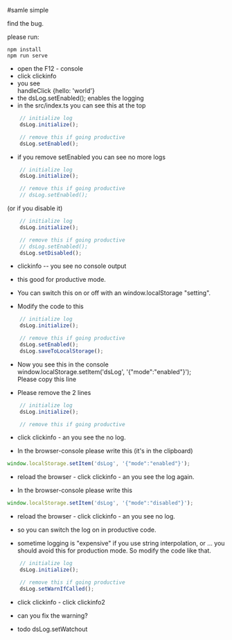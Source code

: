 #samle simple

find the bug.

please run:

```
npm install
npm run serve
```

- open the F12 - console
- click clickinfo
- you see<br>
    handleClick {hello: 'world'}
- the dsLog.setEnabled(); enables the logging
- in the src/index.ts you can see this at the top
```typescript
    // initialize log
    dsLog.initialize();

    // remove this if going productive
    dsLog.setEnabled();
```

- if you remove setEnabled you can see no more logs

```typescript
    // initialize log
    dsLog.initialize();

    // remove this if going productive
    // dsLog.setEnabled();    
```

(or if you disable it)

```typescript
    // initialize log
    dsLog.initialize();

    // remove this if going productive
    // dsLog.setEnabled();
    dsLog.setDisabled();
```

- clickinfo -- you see no console output

- this good for productive mode. 

- You can switch this on or off with an window.localStorage "setting".

- Modify the code to this

```typescript
    // initialize log
    dsLog.initialize();

    // remove this if going productive
    dsLog.setEnabled();
    dsLog.saveToLocalStorage();
```

- Now you see this in the console<br>
    window.localStorage.setItem('dsLog', '{"mode":"enabled"}');<br>
    Please copy this line
    
- Please remove the 2 lines

```typescript
    // initialize log
    dsLog.initialize();

    // remove this if going productive
```
- click clickinfo - an you see the no log.

- In the browser-console please write this (it's in the clipboard)

```javascript
window.localStorage.setItem('dsLog', '{"mode":"enabled"}');
```

- reload the browser - click clickinfo - an you see the log again.


- In the browser-console please write this 

```javascript
window.localStorage.setItem('dsLog', '{"mode":"disabled"}');
```

- reload the browser - click clickinfo - an you see no log.

- so you can switch the log on in productive code.

- sometime logging is "expensive" if you use string interpolation, or ... you should avoid this for production mode. So modify the code like that.

```typescript
    // initialize log
    dsLog.initialize();

    // remove this if going productive
    dsLog.setWarnIfCalled();
```

- click clickinfo - click clickinfo2

- can you fix the warning?


- todo dsLog.setWatchout